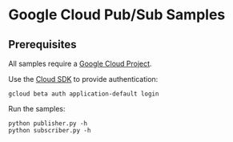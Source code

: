 # Google Cloud Pub/Sub Samples

<!-- auto-doc-link -->
<!-- end-auto-doc-link -->

## Prerequisites

All samples require a [Google Cloud Project](https://console.cloud.google.com).

Use the [Cloud SDK](https://cloud.google.com/sdk) to provide authentication:

    gcloud beta auth application-default login

Run the samples:

    python publisher.py -h
    python subscriber.py -h
